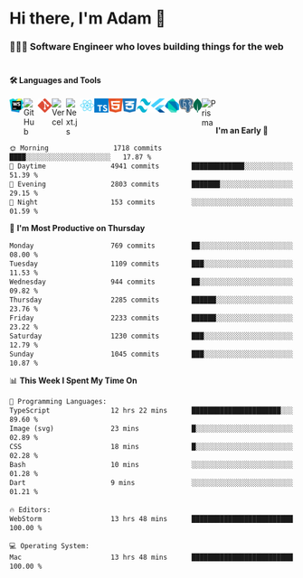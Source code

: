 # Hi there, I'm Adam 👋

### 🧑🏻‍💻 Software Engineer who loves building things for the web <br/> <br/>

<h4>🛠️ Languages and Tools</h4>

[webstorm-link]: https://www.jetbrains.com/webstorm/
[github-link]: https://github.com/
[git-link]: https://git-scm.com/
[next.js-link]: https://nextjs.org/
[react.js-link]: https://react.dev/
[typescript-link]: https://www.typescriptlang.org/
[tailwind-link]: https://tailwindcss.com/
[html-link]: https://html.com/
[css-link]: https://developer.mozilla.org/en-US/docs/Web/CSS
[flutter-link]: https://flutter.dev/
[dart-link]: https://dart.dev/
[postgresql-link]: https://www.postgresql.org/
[mongodb-link]: https://www.mongodb.com/
[prisma-link]: https://www.prisma.io/
[vercel-link]: https://vercel.com/

[<img align="left" alt="Webstorm" width="25px" height="25px" src="/assets/webstorm.svg" />][webstorm-link]
[<img align="left" alt="GitHub" width="25px" src="https://cdn.simpleicons.org/github/0000000/ffffff" />][github-link]
[<img align="left" alt="Git" width="25px" src="/assets/git.svg" />][git-link]
[<img align="left" alt="Vercel" width="25px" src="https://cdn.simpleicons.org/vercel/0000000/ffffff" />][vercel-link]
[<img align="left" alt="Next.js" width="25px" src="https://cdn.simpleicons.org/nextdotjs/0000000/ffffff" />][next.js-link]
[<img align="left" alt="React" width="25px" height="25px" src="/assets/react.svg" />][react.js-link]
[<img align="left" alt="TypeScript" width="25px" height="25px" src="/assets/typescript.svg" />][typescript-link]
[<img align="left" alt="HTML" width="25px" height="25px" src="/assets/html.svg" />][html-link]
[<img align="left" alt="CSS" width="25px" height="25px" src="/assets/css.svg" />][css-link]
[<img align="left" alt="Tailwind" width="25px" height="25px" src="/assets/tailwind.svg" />][tailwind-link]
[<img align="left" alt="Flutter" width="25px" height="25px" src="/assets/flutter.svg" />][flutter-link]
[<img align="left" alt="Dart" width="25px" height="25px" src="/assets/dart.svg" />][dart-link]
[<img align="left" alt="PostgreSQL" width="25px" height="25px" src="/assets/postgresql.svg" />][postgresql-link]
[<img align="left" alt="MongoDB" width="15px" height="25px" src="/assets/mongodb.svg" />][mongodb-link]
[<img align="left" alt="Prisma" width="25px" src="https://cdn.simpleicons.org/prisma/0000000/ffffff" />][prisma-link]
<br/><br/>


<!--START_SECTION:waka-->
**I'm an Early 🐤** 

```text
🌞 Morning                1718 commits        ████░░░░░░░░░░░░░░░░░░░░░   17.87 % 
🌆 Daytime                4941 commits        █████████████░░░░░░░░░░░░   51.39 % 
🌃 Evening                2803 commits        ███████░░░░░░░░░░░░░░░░░░   29.15 % 
🌙 Night                  153 commits         ░░░░░░░░░░░░░░░░░░░░░░░░░   01.59 % 
```
📅 **I'm Most Productive on Thursday** 

```text
Monday                   769 commits         ██░░░░░░░░░░░░░░░░░░░░░░░   08.00 % 
Tuesday                  1109 commits        ███░░░░░░░░░░░░░░░░░░░░░░   11.53 % 
Wednesday                944 commits         ██░░░░░░░░░░░░░░░░░░░░░░░   09.82 % 
Thursday                 2285 commits        ██████░░░░░░░░░░░░░░░░░░░   23.76 % 
Friday                   2233 commits        ██████░░░░░░░░░░░░░░░░░░░   23.22 % 
Saturday                 1230 commits        ███░░░░░░░░░░░░░░░░░░░░░░   12.79 % 
Sunday                   1045 commits        ███░░░░░░░░░░░░░░░░░░░░░░   10.87 % 
```


📊 **This Week I Spent My Time On** 

```text
💬 Programming Languages: 
TypeScript               12 hrs 22 mins      ██████████████████████░░░   89.60 % 
Image (svg)              23 mins             █░░░░░░░░░░░░░░░░░░░░░░░░   02.89 % 
CSS                      18 mins             █░░░░░░░░░░░░░░░░░░░░░░░░   02.28 % 
Bash                     10 mins             ░░░░░░░░░░░░░░░░░░░░░░░░░   01.28 % 
Dart                     9 mins              ░░░░░░░░░░░░░░░░░░░░░░░░░   01.21 % 

🔥 Editors: 
WebStorm                 13 hrs 48 mins      █████████████████████████   100.00 % 

💻 Operating System: 
Mac                      13 hrs 48 mins      █████████████████████████   100.00 % 
```


<!--END_SECTION:waka-->

